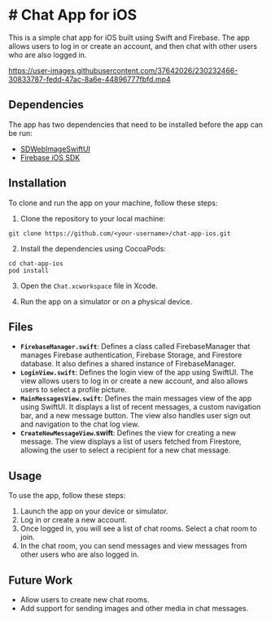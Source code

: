 # # Chat App for iOS

This is a simple chat app for iOS built using Swift and Firebase. The app allows users to log in or create an account, and then chat with other users who are also logged in.



https://user-images.githubusercontent.com/37642026/230232466-30833787-fedd-47ac-8a6e-44896777fbfd.mp4



## Dependencies

The app has two dependencies that need to be installed before the app can be run:

- [SDWebImageSwiftUI](https://github.com/SDWebImage/SDWebImageSwiftUI.git)
- [Firebase iOS SDK](https://github.com/firebase/firebase-ios-sdk)

## Installation

To clone and run the app on your machine, follow these steps:

1. Clone the repository to your local machine:

```
git clone https://github.com/<your-username>/chat-app-ios.git
```


2. Install the dependencies using CocoaPods:

```
cd chat-app-ios
pod install
```


3. Open the `Chat.xcworkspace` file in Xcode.

4. Run the app on a simulator or on a physical device.

## Files

- **`FirebaseManager.swift`**: Defines a class called FirebaseManager that manages Firebase authentication, Firebase Storage, and Firestore database. It also defines a shared instance of FirebaseManager.
- **`LoginView.swift`**: Defines the login view of the app using SwiftUI. The view allows users to log in or create a new account, and also allows users to select a profile picture.
- **`MainMessagesView.swift`**: Defines the main messages view of the app using SwiftUI. It displays a list of recent messages, a custom navigation bar, and a new message button. The view also handles user sign out and navigation to the chat log view.
- **`CreateNewMessageView`.swift**: Defines the view for creating a new message. The view displays a list of users fetched from Firestore, allowing the user to select a recipient for a new chat message.


## Usage

To use the app, follow these steps:

1. Launch the app on your device or simulator.
2. Log in or create a new account.
3. Once logged in, you will see a list of chat rooms. Select a chat room to join.
4. In the chat room, you can send messages and view messages from other users who are also logged in.

## Future Work

- Allow users to create new chat rooms.
- Add support for sending images and other media in chat messages.
